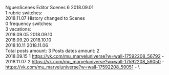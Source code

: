 NguenScenes	Editor Scenes 6 2018.09.01\
1 rubric switches:\
2018.11.07 History changed to Scenes \
0 frequency switches:\
3 vacations:\
2018.09.05 2018.09.10 \
2018.09.20 2018.10.10 \
2018.10.11 2018.11.06 \
Total posts amount: 3	Posts dates amount: 2\
2018.09.15 1 https://vk.com/mu_marveluniverse?w=wall-17592208_56792 -	\
2018.11.07 2 https://vk.com/mu_marveluniverse?w=wall-17592208_59050 -	https://vk.com/mu_marveluniverse?w=wall-17592208_59051 -	\
